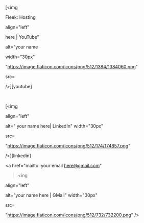 [<img

Fleek: Hosting

align="left"

here | YouTube"

alt="your name

width="30px"

"https://image.flaticon.com/icons/png/512/1384/1384060.png"

src=

/>][youtube]

<br />

[<img

align="left"

alt=" your name here| LinkedIn" width="30px"

src=

"https://image.flaticon.com/icons/png/512/174/174857.png"

/>][linkedin] <br />

<a href="mailto: your email here@gmail.com"

><ing

align="left"

alt="your name here | GMail" width="30px"

src=

"https://image.flaticon.com/icons/png/512/732/732200.png" />

</a>
